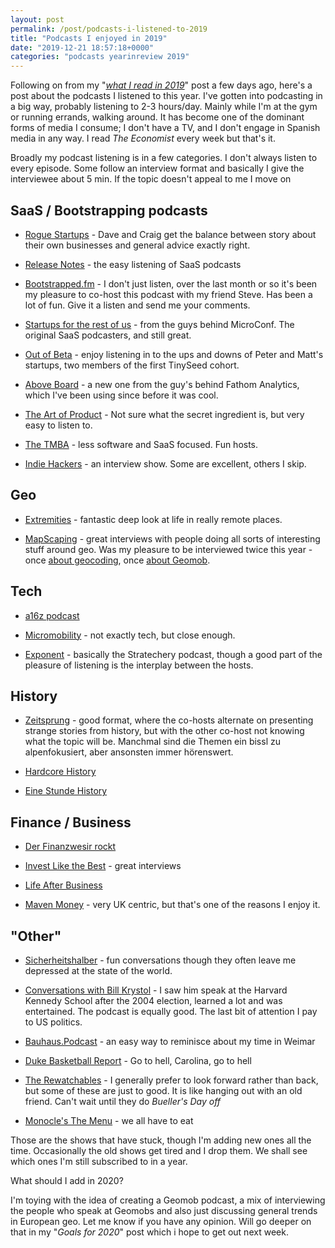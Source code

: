 ```yaml
---
layout: post
permalink: /post/podcasts-i-listened-to-2019
title: "Podcasts I enjoyed in 2019"
date: "2019-12-21 18:57:18+0000"
categories: "podcasts yearinreview 2019"
---
```




Following on from my "_[what I read in 2019](/post/what-i-read-in-2019)_" post
a few days ago, here's a post about the podcasts I listened to this year.
I've gotten into podcasting in a big way, probably listening to 2-3 hours/day.
Mainly while I'm at the gym or running errands, walking around.
It has become one of the dominant forms of media I consume; I don't have a TV,
and I don't engage in Spanish media in any way. I read _The Economist_ every
week but that's it. 

Broadly my podcast listening is in a few categories. I don't always listen to
every episode. Some follow an interview format and basically I give the
interviewee about 5 min. If the topic doesn't appeal to me I move on


## SaaS / Bootstrapping podcasts

  * [Rogue Startups](https://roguestartups.com/) - Dave and Craig get the balance between story about their own businesses and general advice exactly right.
  
  * [Release Notes](https://releasenotes.tv/) - the easy listening of SaaS podcasts

  * [Bootstrapped.fm](https://bootstrapped.fm/) - I don't just listen, over the last month or so it's been my pleasure to co-host this podcast with my friend Steve. Has been a lot of fun. Give it a listen and send me your comments.

  * [Startups for the rest of us](https://www.startupsfortherestofus.com) - from the guys behind MicroConf. The original SaaS podcasters, and still great.

  * [Out of Beta](https://podcasts.apple.com/us/podcast/out-of-beta/id1470198478) - enjoy listening in to the ups and downs of Peter and Matt's startups, two members of the first TinySeed cohort.

  * [Above Board](https://usefathom.com/podcast) - a new one from the guy's behind Fathom Analytics, which I've been using since before it was cool. 

  * [The Art of Product](https://artofproductpodcast.com/) - Not sure what the secret ingredient is, but very easy to listen to.

  * [The TMBA](https://www.tropicalmba.com/podcasts/) - less software and SaaS focused. Fun hosts.

  * [Indie Hackers](https://www.indiehackers.com/podcast) - an interview show. Some are excellent, others I skip. 

## Geo

  * [Extremities](https://anchor.fm/extremities) - fantastic deep look at
  life in really remote places.

  * [MapScaping](https://mapscaping.com/blogs/the-mapscaping-podcast) - great interviews with people doing all sorts of interesting stuff around geo. Was my pleasure to be interviewed twice this year - once [about geocoding](https://mapscaping.com/blogs/the-mapscaping-podcast/geocoding-translating-between-machines-and-humans), once [about Geomob](https://mapscaping.com/blogs/the-mapscaping-podcast/geomob-geoinnovation-for-the-people-by-the-people).



## Tech

  * [a16z podcast](https://a16z.com/podcasts/)

  * [Micromobility](https://micromobility.io/podcast/) - not exactly tech, but close enough.

  * [Exponent](https://exponent.fm/) - basically the Stratechery podcast, though a good part of the pleasure of listening is the interplay between the hosts. 
  

## History

  * [Zeitsprung](https://www.zeitsprung.fm/) - good format, where the co-hosts alternate on presenting strange stories from history, but with the other co-host not knowing what the topic will be. Manchmal sind die Themen ein bissl zu alpenfokusiert, aber ansonsten immer hörenswert. 
  
  * [Hardcore History](https://www.dancarlin.com/hardcore-history-series/)

  * [Eine Stunde History](https://www.deutschlandfunknova.de/eine-stunde-history)

## Finance / Business

  * [Der Finanzwesir rockt](https://www.finanzwesir.com/blog/kategorien/podcast)

  * [Invest Like the Best](http://investorfieldguide.com/podcast/) - great interviews

  * [Life After Business](https://arkona.io/podcasts)

  * [Maven Money](https://www.mavenadviser.com/podcast) - very UK centric, but that's one of the reasons I enjoy it.


## "Other"

  * [Sicherheitshalber](https://soundcloud.com/sicherheitshalber) - fun conversations though they often leave me depressed at the state of the world.

  * [Conversations with Bill Krystol](https://conversationswithbillkristol.org/) - I saw him speak at the Harvard Kennedy School after the 2004 election, learned a lot and was entertained. The podcast is equally good. The last bit of attention I pay to US politics.

  * [Bauhaus.Podcast](https://podcasts.apple.com/us/podcast/bauhaus-podcast/id1443751173) - an easy way to reminisce about my time in Weimar

  * [Duke Basketball Report](https://podcasts.apple.com/us/podcast/duke-basketball-report/id954964236) - Go to hell, Carolina, go to hell

  * [The Rewatchables](https://www.theringer.com/the-rewatchables) - I generally prefer to look forward rather than back, but some of these are just to good. It is like hanging out with an old friend. Can't wait until they do _Bueller's Day off_

  * [Monocle's The Menu](https://monocle.com/radio/shows/the-menu/) - we all have to eat


Those are the shows that have stuck, though I'm adding new ones all the time. Occasionally the old shows get tired and I drop them. We shall see which ones
I'm still subscribed to in a year. 

What should I add in 2020?

I'm toying with the idea of creating a Geomob podcast, a mix of interviewing
the people who speak at Geomobs and also just discussing general trends in
European geo. Let me know if you have any opinion. Will go deeper on that in
my "_Goals for 2020_" post which i hope to get out next week.







